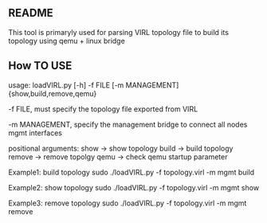 ## README
This tool is primaryly used for parsing VIRL topology file to build its topology using qemu + linux bridge

## How TO USE

usage: loadVIRL.py [-h] -f FILE [-m MANAGEMENT] {show,build,remove,qemu}

-f FILE, must specify the topology file exported from VIRL


-m MANAGEMENT, specify the management bridge to connect all nodes mgmt interfaces


positional arguments: 
	show -> show topology
	build -> build topology
	remove -> remove topolgy
	qemu -> check qemu startup parameter

Example1: build topology
 sudo ./loadVIRL.py -f topology.virl -m mgmt build

Example2: show topology
 sudo ./loadVIRL.py -f topology.virl -m mgmt show

Example3: remove topology
 sudo ./loadVIRL.py -f topology.virl -m mgmt remove
  

